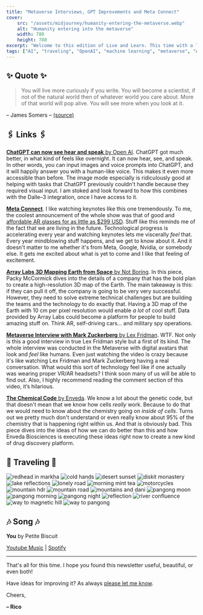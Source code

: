 ```yaml
---
title: "Metaverse Interviews, GPT Improvements and Meta Connect"
cover:
    src: "/assets/midjourney/humanity-entering-the-metaverse.webp"
    alt: "Humanity entering into the metaverse"
    width: 780
    height: 780
excerpt: "Welcome to this edition of Live and Learn. This time with a lot of updates from Meta about the awesome things they have been building, some mindblowing announcements for ChatGPT, and an amazing podcast interview from my favorite, Lex Fridman. As always I hope you enjoy this edition of Live and Learn."
tags: ["AI", "traveling", "OpenAI", "machine learning", "metaverse", "AR", "VR", "Array Labs", "Enveda", "3D maps", "ChatGPT", "multimodal"]
---
```


## ✨ Quote ✨

> You will live more curiously if you write. You will become a scientist, if not of the natural world then of whatever world you care about. More of that world will pop alive. You will see more when you look at it.

– James Somers – [(source)](https://jsomers.net/blog/more-people-should-write)

## 🖇️ Links 🖇️

[**ChatGPT can now see hear and speak** by Open AI](https://openai.com/blog/chatgpt-can-now-see-hear-and-speak). ChatGPT got much better, in what kind of feels like overnight. It can now hear, see, and speak. In other words, you can input images and voice prompts into ChatGPT, and it will happily answer you with a human-like voice. This makes it even more accessible than before. The image mode especially is ridiculously good at helping with tasks that ChatGPT previously couldn't handle because they required visual input. I am stoked and look forward to how this combines with the Dalle–3 integration, once I have access to it.

[**Meta Connect**](https://www.youtube.com/watch?v=-dJu9VyIw64). I like watching keynotes like this one tremendously. To me, the coolest announcement of the whole show was that of good and [affordable AR glasses for as little as $299 USD](https://www.meta.com/smart-glasses/wayfarer-shiny-black-plano-g15-green/). Stuff like this reminds me of the fact that we are living in the future. Technological progress is accelerating every year and watching keynotes lets me viscerally *feel* that. Every year mindblowing stuff happens, and we get to know about it. And it doesn't matter to me whether it's from Meta, Google, Nvidia, or somebody else. It gets me excited about what is yet to come and I like that feeling of excitement.

[**Array Labs 3D Mapping Earth from Space** by Not Boring](https://www.notboring.co/p/array-labs-3d-mapping-earth-from). In this piece, Packy McCormick dives into the details of a company that has the bold plan to create a high-resolution 3D map of the Earth. The main takeaway is this: if they can pull it off, the company is going to be very very successful. However, they need to solve extreme technical challenges but are building the teams and the technology to do exactly that. Having a 3D map of the Earth with 10 cm per pixel resolution would enable *a lot* of cool stuff. Data provided by Array Labs could become a platform for people to build amazing stuff on. Think AR, self-driving cars... and military spy operations. 

[**Metaverse Interview with Mark Zuckerberg** by Lex Fridman](https://www.youtube.com/watch?v=MVYrJJNdrEg). WTF. Not only is this a good interview in true Lex Fridman style but a first of its kind. The whole interview was conducted in the Metaverse with digital avatars that look and *feel* like humans. Even just watching the video is crazy because it's like watching Lex Fridman and Mark Zuckerberg having a real conversation. What would this sort of technology feel like if one actually was wearing proper VR/AR headsets? I think soon many of us will be able to find out. Also, I highly recommend reading the comment section of this video, it’s hilarious. 

[**The Chemical Code** by Enveda](https://www.enveda.com/posts/the-chemical-code-opportunity). We know a lot about the genetic code, but that doesn't mean that we know how cells *really* work. Because to do that we would need to know about the chemistry going on *inside of cells*. Turns out we pretty much don't understand or even really know about 95% of the chemistry that is happening right within us. And that is obviously bad. This piece dives into the ideas of how we can do better than this and how Enveda Biosciences is executing these ideas right now to create a new kind of drug discovery platform. 

## 🌌 Traveling 🌌

![redhead in markha](/assets/newsletter/india-2023/redhead-in-markha.webp) 
![cold hands](/assets/newsletter/india-2023/cold-hands.webp) 
![desert sunset](/assets/newsletter/india-2023/desert-sunset.webp) 
![diskit monastery](/assets/newsletter/india-2023/diskit-monastery.webp) 
![lake reflections](/assets/newsletter/india-2023/lake-reflections.webp) 
![lonely road](/assets/newsletter/india-2023/lonely-road.webp) 
![morning mint tea](/assets/newsletter/india-2023/morning-mint-tea.webp) 
![motorcycles](/assets/newsletter/india-2023/motorcycles.webp) 
![mountain hdr](/assets/newsletter/india-2023/mountain-hdr.webp) 
![mountain road](/assets/newsletter/india-2023/mountain-road.webp) 
![mountains and dani](/assets/newsletter/india-2023/mountains-and-dani.webp) 
![pangong moon](/assets/newsletter/india-2023/pangong-moon.webp) 
![pangong morning](/assets/newsletter/india-2023/pangong-morning.webp) 
![pangong night](/assets/newsletter/india-2023/pangong-night.webp) 
![reflection](/assets/newsletter/india-2023/reflection.webp) 
![river confluence](/assets/newsletter/india-2023/river-confluence.webp) 
![way to magnetic hill](/assets/newsletter/india-2023/way-to-magnetic-hill.webp) 
![way to pangong](/assets/newsletter/india-2023/way-to-pangong.webp)

## 🎶 Song 🎶

**You** by Petite Biscuit 

[Youtube Music](https://music.youtube.com/watch?v=JZOoUbBnyrU) | [Spotify](https://open.spotify.com/track/2LVCQ9leDNbTSih0w9EdK0)

---

That's all for this time. I hope you found this newsletter useful, beautiful, or even both!

Have ideas for improving it? As always [please let me know](https://airtable.com/shro1VeyG4lkNXkx2). 

Cheers,

**– Rico**
